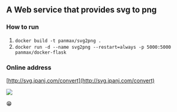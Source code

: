 ## A Web service that provides svg to png

### How to run

1. `docker build -t panmax/svg2png .`
2. `docker run -d --name svg2png --restart=always -p 5000:5000 panmax/docker-flask`

### Online address

[http://svg.jpanj.com/convert](http://svg.jpanj.com/convert)

![](https://s1.ax1x.com/2018/11/05/ionBwV.png)

😁